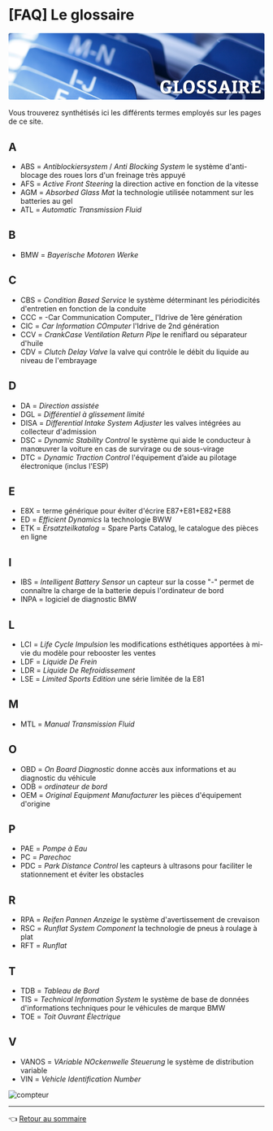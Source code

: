 # [FAQ] Le glossaire

![logo](../images/glossaire.png)

Vous trouverez synthétisés ici les différents termes employés sur les pages de ce site.

## A

- ABS = _Antiblockiersystem_ / _Anti Blocking System_ le système d'anti-blocage des roues lors d'un freinage très appuyé
- AFS = _Active Front Steering_ la direction active en fonction de la vitesse
- AGM = _Absorbed Glass Mat_ la technologie utilisée notamment sur les batteries au gel
- ATL = _Automatic Transmission Fluid_

## B

- BMW = _Bayerische Motoren Werke_

## C

- CBS = _Condition Based Service_ le système déterminant les périodicités d'entretien en fonction de la conduite
- CCC = -Car Communication Computer_ l'Idrive de 1ère génération
- CIC = _Car Information COmputer_ l'Idrive de 2nd génération
- CCV = _CrankCase Ventilation Return Pipe_ le reniflard ou séparateur d'huile
- CDV = _Clutch Delay Valve_ la valve qui contrôle le débit du liquide au niveau de l'embrayage

## D

- DA = _Direction assistée_
- DGL = _Différentiel à glissement limité_
- DISA = _Differential Intake System Adjuster_ les valves intégrées au collecteur d'admission
- DSC = _Dynamic Stability Control_ le système qui aide le conducteur à manœuvrer la voiture en cas de survirage ou de sous-virage
- DTC = _Dynamic Traction Control_ l'équipement d’aide au pilotage électronique (inclus l'ESP)

## E

- E8X = terme générique pour éviter d'écrire E87+E81+E82+E88
- ED = _Efficient Dynamics_ la technologie BWW
- ETK = _Ersatzteilkatalog_ = Spare Parts Catalog, le catalogue des pièces en ligne

## I

- IBS = _Intelligent Battery Sensor_ un capteur sur la cosse "-" permet de connaître la charge de la batterie depuis l'ordinateur de bord
- INPA = logiciel de diagnostic BMW

## L

- LCI = _Life Cycle Impulsion_ les modifications esthétiques apportées à mi-vie du modèle pour rebooster les ventes
- LDF = _Liquide De Frein_
- LDR = _Liquide De Refroidissement_
- LSE = _Limited Sports Edition_ une série limitée de la E81

## M

- MTL = _Manual Transmission Fluid_

## O

- OBD = _On Board Diagnostic_ donne accès aux informations et au diagnostic du véhicule
- ODB = _ordinateur de bord_
- OEM = _Original Equipment Manufacturer_ les pièces d'équipement d'origine

## P

- PAE = _Pompe à Eau_
- PC = _Parechoc_
- PDC = _Park Distance Control_ les capteurs à ultrasons pour faciliter le stationnement et éviter les obstacles

## R

- RPA = _Reifen Pannen Anzeige_ le système d'avertissement de crevaison
- RSC = _Runflat System Component_ la technologie de pneus à roulage à plat
- RFT = _Runflat_

## T

- TDB = _Tableau de Bord_
- TIS = _Technical Information System_ le système de base de données d'informations techniques pour le véhicules de marque BMW
- TOE = _Toit Ouvrant Électrique_

## V

- VANOS = _VAriable NOckenwelle Steuerung_ le système de distribution variable
- VIN = _Vehicle Identification Number_

<img src="https://vbr.wocr.tk/badge?page_id=125i128i130i_Glossaire" alt="compteur">

---
:point_left: [Retour au sommaire](../README.md#sommaire)
